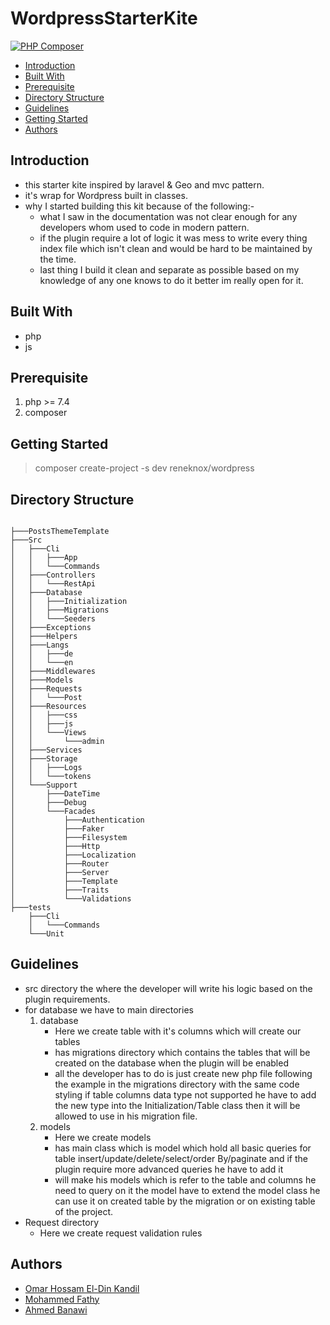 # WordpressStarterKite

[![PHP Composer](https://github.com/OmarHossamEldin/wordpress-starter-kit/actions/workflows/php.yml/badge.svg?branch=master)](https://github.com/OmarHossamEldin/wordpress-starter-kit/actions/workflows/php.yml)
- [Introduction](#introduction)
- [Built With](#built-with)
- [Prerequisite](#prerequisite)
- [Directory Structure](#directory-structure)
- [Guidelines](#guidelines)
- [Getting Started](#getting-started)
- [Authors](#authors)

## Introduction

- this starter kite inspired by laravel & Geo and mvc pattern.
- it's wrap for Wordpress built in classes.
- why I started building this kit because of the following:-
  - what I saw in the documentation was not clear enough for any developers whom used to code in modern pattern.
  - if the plugin require a lot of logic it was mess to write every thing index file which isn't clean and would be hard to be maintained by the time.
  - last thing I build it clean and separate as possible based on my knowledge of any one knows to do it better im really open for it.

## Built With

- php
- js

## Prerequisite

1. php >= 7.4
1. composer

## Getting Started

> composer create-project -s dev reneknox/wordpress

## Directory Structure

```

├───PostsThemeTemplate
├───Src
│   ├───Cli
│   │   ├───App
│   │   └───Commands
│   ├───Controllers
│   │   └───RestApi
│   ├───Database
│   │   ├───Initialization
│   │   ├───Migrations
│   │   └───Seeders
│   ├───Exceptions
│   ├───Helpers
│   ├───Langs
│   │   ├───de
│   │   └───en
│   ├───Middlewares
│   ├───Models
│   ├───Requests
│   │   └───Post
│   ├───Resources
│   │   ├───css
│   │   ├───js
│   │   └───Views
│   │       └───admin
│   ├───Services
│   ├───Storage
│   │   ├───Logs
│   │   └───tokens
│   └───Support
│       ├───DateTime
│       ├───Debug
│       └───Facades
│           ├───Authentication
│           ├───Faker
│           ├───Filesystem
│           ├───Http
│           ├───Localization
│           ├───Router
│           ├───Server
│           ├───Template
│           ├───Traits
│           └───Validations
├───tests
    ├───Cli
    │   └───Commands
    └───Unit
```

## Guidelines

- src directory the where the developer will write his logic based on the plugin requirements.
- for database we have to main directories
  1. database
     - Here we create table with it's columns which will create our tables
     - has migrations directory which contains the tables that will be created on the database when the plugin will be enabled
     - all the developer has to do is just create new php file following the example in the migrations directory with the same code styling if table columns data type not supported he have to add the new type into the Initialization/Table class
       then it will be allowed to use in his migration file.
  2. models
     - Here we create models
     - has main class which is model which hold all basic queries for table insert/update/delete/select/order By/paginate and if the plugin require more advanced queries he have to add it
     - will make his models which is refer to the table and columns he need to query on it the model have to extend the model class he can use it on created table by the migration or on existing table of the project.
- Request directory
  - Here we create request validation rules

## Authors

- [Omar Hossam El-Din Kandil](https://github.com/omarhossameldin/)
- [Mohammed Fathy](https://github.com/dev-fathy)
- [Ahmed Banawi](https://github.com/Ahmed-banawi)
